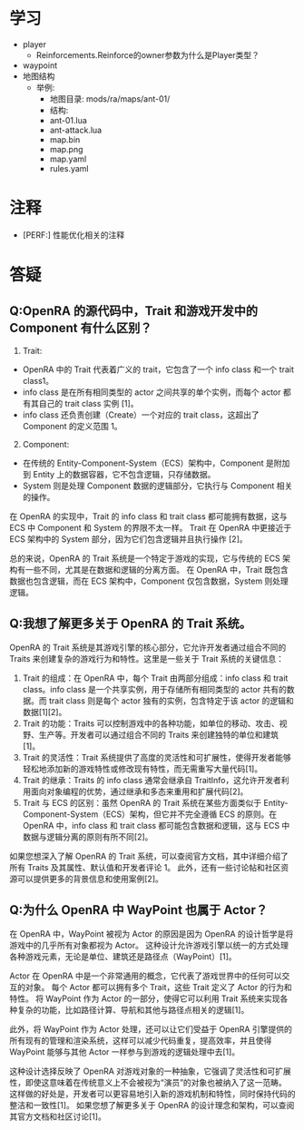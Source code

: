 # 学习

- player
  - Reinforcements.Reinforce的owner参数为什么是Player类型？
- waypoint
- 地图结构
  - 举例:
      - 地图目录: mods/ra/maps/ant-01/
      - 结构:
      - ant-01.lua
      - ant-attack.lua
      - map.bin
      - map.png
      - map.yaml
      - rules.yaml

# 注释

- [PERF:] 性能优化相关的注释

# 答疑

## Q:OpenRA 的源代码中，Trait 和游戏开发中的 Component 有什么区别？

1. Trait:

- OpenRA 中的 Trait 代表着广义的 trait，它包含了一个 info class 和一个 trait class1。
- info class 是在所有相同类型的 actor 之间共享的单个实例，而每个 actor 都有其自己的 trait class 实例 [1]。
- info class 还负责创建（Create）一个对应的 trait class，这超出了 Component 的定义范围 1。

2. Component:

- 在传统的 Entity-Component-System（ECS）架构中，Component 是附加到 Entity 上的数据容器，它不包含逻辑，只存储数据。
- System 则是处理 Component 数据的逻辑部分，它执行与 Component 相关的操作。

在 OpenRA 的实现中，Trait 的 info class 和 trait class 都可能拥有数据，这与 ECS 中 Component 和 System 的界限不太一样。
Trait 在 OpenRA 中更接近于 ECS 架构中的 System 部分，因为它们包含逻辑并且执行操作 [2]。

总的来说，OpenRA 的 Trait 系统是一个特定于游戏的实现，它与传统的 ECS 架构有一些不同，尤其是在数据和逻辑的分离方面。
在 OpenRA 中，Trait 既包含数据也包含逻辑，而在 ECS 架构中，Component 仅包含数据，System 则处理逻辑。

## Q:我想了解更多关于 OpenRA 的 Trait 系统。

OpenRA 的 Trait 系统是其游戏引擎的核心部分，它允许开发者通过组合不同的 Traits 来创建复杂的游戏行为和特性。这里是一些关于 Trait 系统的关键信息：

1. Trait 的组成：在 OpenRA 中，每个 Trait 由两部分组成：info class 和 trait class。info class 是一个共享实例，用于存储所有相同类型的 actor 共有的数据。而 trait class 则是每个 actor 独有的实例，包含特定于该 actor 的逻辑和数据[1][2]。
2. Trait 的功能：Traits 可以控制游戏中的各种功能，如单位的移动、攻击、视野、生产等。开发者可以通过组合不同的 Traits 来创建独特的单位和建筑[1]。
3. Trait 的灵活性：Trait 系统提供了高度的灵活性和可扩展性，使得开发者能够轻松地添加新的游戏特性或修改现有特性，而无需重写大量代码[1]。
4. Trait 的继承：Traits 的 info class 通常会继承自 TraitInfo，这允许开发者利用面向对象编程的优势，通过继承和多态来重用和扩展代码[2]。
5. Trait 与 ECS 的区别：虽然 OpenRA 的 Trait 系统在某些方面类似于 Entity-Component-System（ECS）架构，但它并不完全遵循 ECS 的原则。在 OpenRA 中，info class 和 trait class 都可能包含数据和逻辑，这与 ECS 中数据与逻辑分离的原则有所不同[2]。

如果您想深入了解 OpenRA 的 Trait 系统，可以查阅官方文档，其中详细介绍了所有 Traits 及其属性、默认值和开发者评论 1。
此外，还有一些讨论帖和社区资源可以提供更多的背景信息和使用案例[2]。

## Q:为什么 OpenRA 中 WayPoint 也属于 Actor？

在 OpenRA 中，WayPoint 被视为 Actor 的原因是因为 OpenRA 的设计哲学是将游戏中的几乎所有对象都视为 Actor。
这种设计允许游戏引擎以统一的方式处理各种游戏元素，无论是单位、建筑还是路径点（WayPoint）[1]。

Actor 在 OpenRA 中是一个非常通用的概念，它代表了游戏世界中的任何可以交互的对象。
每个 Actor 都可以拥有多个 Trait，这些 Trait 定义了 Actor 的行为和特性。
将 WayPoint 作为 Actor 的一部分，使得它可以利用 Trait 系统来实现各种复杂的功能，比如路径计算、导航和其他与路径点相关的逻辑[1]。

此外，将 WayPoint 作为 Actor 处理，还可以让它们受益于 OpenRA 引擎提供的所有现有的管理和渲染系统，这样可以减少代码重复，提高效率，并且使得 WayPoint 能够与其他 Actor 一样参与到游戏的逻辑处理中去[1]。

这种设计选择反映了 OpenRA 对游戏对象的一种抽象，它强调了灵活性和可扩展性，即使这意味着在传统意义上不会被视为“演员”的对象也被纳入了这一范畴。
这样做的好处是，开发者可以更容易地引入新的游戏机制和特性，同时保持代码的整洁和一致性[1]。
如果您想了解更多关于 OpenRA 的设计理念和架构，可以查阅其官方文档和社区讨论[1]。
